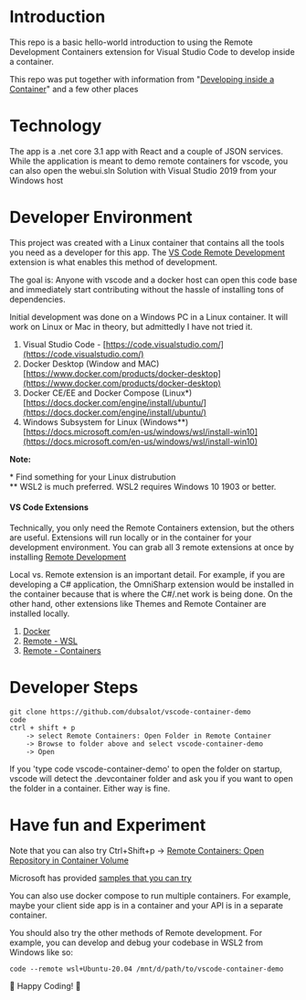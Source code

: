 # Introduction 
This repo is a basic hello-world introduction to using the Remote Development Containers extension for Visual Studio Code to develop inside a container.

This repo was put together with information from "[Developing inside a Container](https://code.visualstudio.com/docs/remote/containers)" and a few other places


# Technology
The app is a .net core 3.1 app with React and a couple of JSON services. While the application is meant to demo remote containers for vscode, you can also open the webui.sln Solution with Visual Studio 2019 from your Windows host



# Developer Environment
This project was created with a Linux container that contains all the tools you need as a developer for this app. The [VS Code Remote Development](https://marketplace.visualstudio.com/items?itemName=ms-vscode-remote.vscode-remote-extensionpack) extension is what enables this method of development.

The goal is: Anyone with vscode and a docker host can open this code base and immediately start contributing without the hassle of installing tons of dependencies.

Initial development was done on a Windows PC in a Linux container. It will work on Linux or Mac in theory, but admittedly I have not tried it.

1.	Visual Studio Code - [https://code.visualstudio.com/](https://code.visualstudio.com/)
1.	Docker Desktop (Window and MAC) [https://www.docker.com/products/docker-desktop](https://www.docker.com/products/docker-desktop)
1.  Docker CE/EE and Docker Compose (Linux*) [https://docs.docker.com/engine/install/ubuntu/](https://docs.docker.com/engine/install/ubuntu/) 
1.	Windows Subsystem for Linux (Windows**)  [https://docs.microsoft.com/en-us/windows/wsl/install-win10](https://docs.microsoft.com/en-us/windows/wsl/install-win10)




**Note:**  

\* Find something for your Linux distrubution  
\*\* WSL2 is much preferred. WSL2 requires Windows 10 1903 or better.  



#### VS Code Extensions
Technically, you only need the Remote Containers extension, but the others are useful. Extensions will run locally or in the container for your development environment. You can grab all 3 remote extensions at once by installing [Remote Development](https://marketplace.visualstudio.com/items?itemName=ms-vscode-remote.vscode-remote-extensionpack)


Local vs. Remote extension is an important detail. For example, if you are developing a C# application, the OmniSharp extension would be installed in the container because that is where the C#/.net work is being done. On the other hand, other extensions like Themes and Remote Container are installed locally.
1. [Docker](https://marketplace.visualstudio.com/items?itemName=ms-azuretools.vscode-docker)
1. [Remote - WSL](https://marketplace.visualstudio.com/items?itemName=ms-vscode-remote.remote-wsl)
1. [Remote - Containers](https://marketplace.visualstudio.com/items?itemName=ms-vscode-remote.remote-containers)



# Developer Steps

```
git clone https://github.com/dubsalot/vscode-container-demo
code
ctrl + shift + p 
    -> select Remote Containers: Open Folder in Remote Container 
    -> Browse to folder above and select vscode-container-demo 
    -> Open
```

If you 'type code vscode-container-demo' to open the folder on startup, vscode will detect the .devcontainer folder and ask you if you want to open the folder in a container. Either way is fine.


# Have fun and Experiment
Note that you can also try Ctrl+Shift+p -> [Remote Containers: Open Repository in Container Volume](https://code.visualstudio.com/docs/remote/containers#_quick-start-open-a-git-repository-or-github-pr-in-an-isolated-container-volume)

Microsoft has provided [samples that you can try](https://code.visualstudio.com/docs/remote/containers#_quick-start-try-a-development-container)

You can also use docker compose to run multiple containers. For example, maybe your client side app is in a container and your API is in a separate container.


You should also try the other methods of Remote development. For example, you can develop and debug your codebase in WSL2 from Windows like so:
```
code --remote wsl+Ubuntu-20.04 /mnt/d/path/to/vscode-container-demo

```

:rocket: Happy Coding! :rocket:
